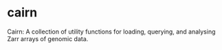 # cairn
Cairn: A collection of utility functions for loading, querying, and analysing Zarr arrays of genomic data.
